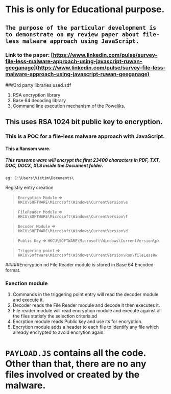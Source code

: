# This is only for Educational purpose.
## ```The purpose of the particular development is to demonstrate on my review paper about file-less malware approach using JavaScript.```
### Link to the paper: [https://www.linkedin.com/pulse/survey-file-less-malware-approach-using-javascript-ruwan-geeganage](https://www.linkedin.com/pulse/survey-file-less-malware-approach-using-javascript-ruwan-geeganage)
###3rd party libraries used.sdf
1. RSA encryption library
2. Base 64 decoding library
3. Command line execution mechanism of the Poweliks.

## This uses RSA 1024 bit public key to encryption.
### This is a POC for a file-less malware approach with JavaScript.
#### This a Ransom ware.
##### This ransome ware will encrypt the first 23400 characters in PDF, TXT, DOC, DOCX, XLS inside the Document folder.
    eg: C:\Users\Victim\Documents\
    
Registry entry creation

>```Encryption Module``` => ```HKCU\SOFTWARE\Microsoft\Windows\CurrentVersion\e```

>```FileReader Module``` => ```HKCU\SOFTWARE\Microsoft\Windows\CurrentVersion\f```

>```Decoder Module``` => ```HKCU\SOFTWARE\Microsoft\Windows\CurrentVersion\d```

>```Public Key``` => ```HKCU\SOFTWARE\Microsoft\Windows\CurrentVersion\pk```

>```Triggering point``` => ```HKCU\Software\Microsoft\Windows\CurrentVersion\Run\fileLessRw```

#####Encryption nd File Reader module is stored in Base 64 Encoded format.

### Exection module

1. Commands in the triggering point entry will read the decoder module and execute it.
2. Decoder reads the File Reader module and decode it then executes it.
3. File reader module will read encryption module and execute against all the files statisfy the selection criteria.sd
4. Encrption module reads Public key and use its for encryption. 
5. Encrytion module adds a header to each file to identify any file which already encrypted to avoid encrytion again.

# ```PAYLOAD.JS``` contains all the code. Other than that, there are no any files involved or created by the malware.
